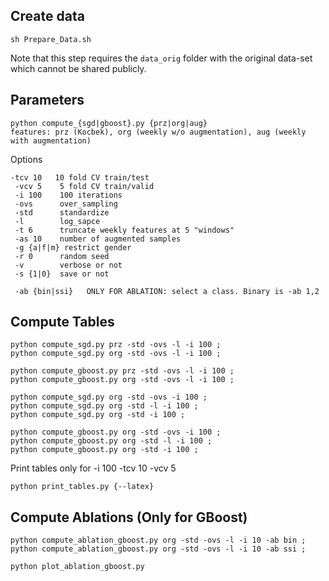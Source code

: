 ## Create data
```
sh Prepare_Data.sh
```
Note that this step requires the `data_orig` folder with the original data-set which cannot be shared publicly.

## Parameters

```
python compute_{sgd|gboost}.py {prz|org|aug}
features: prz (Kocbek), org (weekly w/o augmentation), aug (weekly with augmentation)
```
Options
```
-tcv 10   10 fold CV train/test
 -vcv 5    5 fold CV train/valid
 -i 100    100 iterations
 -ovs      over_sampling
 -std      standardize
 -l        log_sapce
 -t 6      truncate weekly features at 5 "windows"
 -as 10    number of augmented samples
 -g {a|f|m} restrict gender
 -r 0      random seed
 -v        verbose or not
 -s {1|0}  save or not
 
 -ab {bin|ssi}   ONLY FOR ABLATION: select a class. Binary is -ab 1,2
```

## Compute Tables
```
python compute_sgd.py prz -std -ovs -l -i 100 ;
python compute_sgd.py org -std -ovs -l -i 100 ;

python compute_gboost.py prz -std -ovs -l -i 100 ;
python compute_gboost.py org -std -ovs -l -i 100 ;

python compute_sgd.py org -std -ovs -i 100 ;
python compute_sgd.py org -std -l -i 100 ;
python compute_sgd.py org -std -i 100 ;

python compute_gboost.py org -std -ovs -i 100 ;
python compute_gboost.py org -std -l -i 100 ;
python compute_gboost.py org -std -i 100 ;
```
Print tables only for -i 100 -tcv 10 -vcv 5
```
python print_tables.py {--latex}
```
## Compute Ablations (Only for GBoost)
```
python compute_ablation_gboost.py org -std -ovs -l -i 10 -ab bin ;
python compute_ablation_gboost.py org -std -ovs -l -i 10 -ab ssi ;
```
```
python plot_ablation_gboost.py
```
